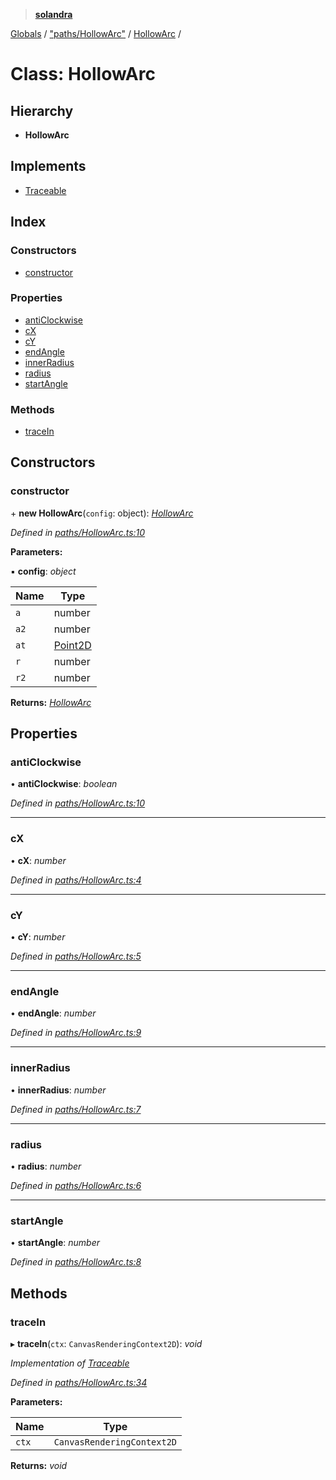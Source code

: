 > **[solandra](../README.md)**

[Globals](../README.md) / ["paths/HollowArc"](../modules/_paths_hollowarc_.md) / [HollowArc](_paths_hollowarc_.hollowarc.md) /

# Class: HollowArc

## Hierarchy

* **HollowArc**

## Implements

* [Traceable](../interfaces/_paths_index_.traceable.md)

## Index

### Constructors

* [constructor](_paths_hollowarc_.hollowarc.md#constructor)

### Properties

* [antiClockwise](_paths_hollowarc_.hollowarc.md#anticlockwise)
* [cX](_paths_hollowarc_.hollowarc.md#cx)
* [cY](_paths_hollowarc_.hollowarc.md#cy)
* [endAngle](_paths_hollowarc_.hollowarc.md#endangle)
* [innerRadius](_paths_hollowarc_.hollowarc.md#innerradius)
* [radius](_paths_hollowarc_.hollowarc.md#radius)
* [startAngle](_paths_hollowarc_.hollowarc.md#startangle)

### Methods

* [traceIn](_paths_hollowarc_.hollowarc.md#tracein)

## Constructors

###  constructor

\+ **new HollowArc**(`config`: object): *[HollowArc](_paths_hollowarc_.hollowarc.md)*

*Defined in [paths/HollowArc.ts:10](https://github.com/jamesporter/solandra/blob/544e3ee/src/lib/paths/HollowArc.ts#L10)*

**Parameters:**

▪ **config**: *object*

Name | Type |
------ | ------ |
`a` | number |
`a2` | number |
`at` | [Point2D](../modules/_types_sol_.md#point2d) |
`r` | number |
`r2` | number |

**Returns:** *[HollowArc](_paths_hollowarc_.hollowarc.md)*

## Properties

###  antiClockwise

• **antiClockwise**: *boolean*

*Defined in [paths/HollowArc.ts:10](https://github.com/jamesporter/solandra/blob/544e3ee/src/lib/paths/HollowArc.ts#L10)*

___

###  cX

• **cX**: *number*

*Defined in [paths/HollowArc.ts:4](https://github.com/jamesporter/solandra/blob/544e3ee/src/lib/paths/HollowArc.ts#L4)*

___

###  cY

• **cY**: *number*

*Defined in [paths/HollowArc.ts:5](https://github.com/jamesporter/solandra/blob/544e3ee/src/lib/paths/HollowArc.ts#L5)*

___

###  endAngle

• **endAngle**: *number*

*Defined in [paths/HollowArc.ts:9](https://github.com/jamesporter/solandra/blob/544e3ee/src/lib/paths/HollowArc.ts#L9)*

___

###  innerRadius

• **innerRadius**: *number*

*Defined in [paths/HollowArc.ts:7](https://github.com/jamesporter/solandra/blob/544e3ee/src/lib/paths/HollowArc.ts#L7)*

___

###  radius

• **radius**: *number*

*Defined in [paths/HollowArc.ts:6](https://github.com/jamesporter/solandra/blob/544e3ee/src/lib/paths/HollowArc.ts#L6)*

___

###  startAngle

• **startAngle**: *number*

*Defined in [paths/HollowArc.ts:8](https://github.com/jamesporter/solandra/blob/544e3ee/src/lib/paths/HollowArc.ts#L8)*

## Methods

###  traceIn

▸ **traceIn**(`ctx`: `CanvasRenderingContext2D`): *void*

*Implementation of [Traceable](../interfaces/_paths_index_.traceable.md)*

*Defined in [paths/HollowArc.ts:34](https://github.com/jamesporter/solandra/blob/544e3ee/src/lib/paths/HollowArc.ts#L34)*

**Parameters:**

Name | Type |
------ | ------ |
`ctx` | `CanvasRenderingContext2D` |

**Returns:** *void*
